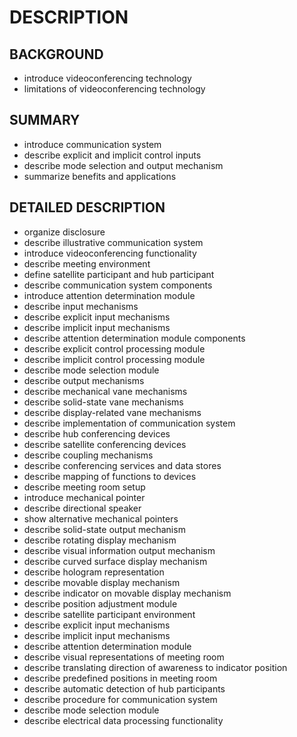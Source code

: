 # DESCRIPTION

## BACKGROUND

- introduce videoconferencing technology
- limitations of videoconferencing technology

## SUMMARY

- introduce communication system
- describe explicit and implicit control inputs
- describe mode selection and output mechanism
- summarize benefits and applications

## DETAILED DESCRIPTION

- organize disclosure
- describe illustrative communication system
- introduce videoconferencing functionality
- describe meeting environment
- define satellite participant and hub participant
- describe communication system components
- introduce attention determination module
- describe input mechanisms
- describe explicit input mechanisms
- describe implicit input mechanisms
- describe attention determination module components
- describe explicit control processing module
- describe implicit control processing module
- describe mode selection module
- describe output mechanisms
- describe mechanical vane mechanisms
- describe solid-state vane mechanisms
- describe display-related vane mechanisms
- describe implementation of communication system
- describe hub conferencing devices
- describe satellite conferencing devices
- describe coupling mechanisms
- describe conferencing services and data stores
- describe mapping of functions to devices
- describe meeting room setup
- introduce mechanical pointer
- describe directional speaker
- show alternative mechanical pointers
- describe solid-state output mechanism
- describe rotating display mechanism
- describe visual information output mechanism
- describe curved surface display mechanism
- describe hologram representation
- describe movable display mechanism
- describe indicator on movable display mechanism
- describe position adjustment module
- describe satellite participant environment
- describe explicit input mechanisms
- describe implicit input mechanisms
- describe attention determination module
- describe visual representations of meeting room
- describe translating direction of awareness to indicator position
- describe predefined positions in meeting room
- describe automatic detection of hub participants
- describe procedure for communication system
- describe mode selection module
- describe electrical data processing functionality


